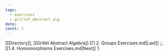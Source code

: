 ```yaml
---
tags:
  - exercises
  - grillet_abstract_alg
date:
count: 3
---
```

[[Directory]], [[Grillet Abstract Algebra]]
[[1.2. Groups Exercises.md|Last]] ;; [[1.4. Homomorphisms Exercises.md|Next]]
1. 